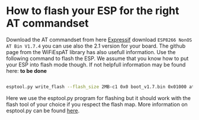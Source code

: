 # How to flash your ESP for the right AT commandset

Download the AT commandset from here [Expressif](https://www.espressif.com/en/support/download/at) download `ESP8266 NonOS AT Bin V1.7.4` you can use also the 2.1 version for your board. The github page from the WiFiEspAT library has also usefull information. Use the following command to flash the ESP. We assume that you know how to put your ESP into flash mode though. If not helpfull information may be found here: **to be done**

```bash

esptool.py write_flash --flash_size 2MB-c1 0x0 boot_v1.7.bin 0x01000 at/1024+1024/user1.2048.new.5.bin 0x1fb000 blank.bin 0x1fc000 esp_init_data_default_v08.bin 0xfe000 blank.bin 0x1fe000 blank.bin

```

Here we use the esptool.py program for flashing but it should work with the flash tool of your choice if you respect the flash map. More information on esptool.py can be found [here](https://github.com/espressif/esptool).
